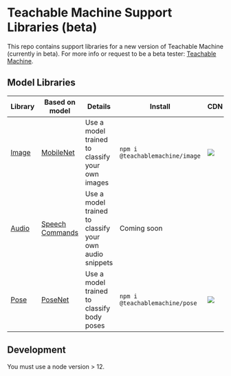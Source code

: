# Teachable Machine Support Libraries (beta)

This repo contains support libraries for a new version of Teachable Machine (currently in beta). For more info or request to be a beta tester: [Teachable Machine](https://teachablemachine.withgoogle.com/io19).

## Model Libraries

| Library | Based on model  | Details                                                 | Install | CDN | 
|---------|-----------------|---------------------------------------------------------|---------|-----|
| [Image](./image/) | [MobileNet](https://github.com/tensorflow/tfjs-models/tree/master/mobilenet)       | Use a model trained to classify your own images         | `npm i @teachablemachine/image` | [![](https://data.jsdelivr.com/v1/package/npm/@teachablemachine/image/badge)](https://www.jsdelivr.com/package/npm/@teachablemachine/image) |
| [Audio](./audio/)   | [Speech Commands](https://github.com/tensorflow/tfjs-models/tree/master/speech-commands) | Use a model trained to classify your own audio snippets | Coming soon     |  | 
| [Pose](./pose/)   | [PoseNet](https://github.com/tensorflow/tfjs-models/tree/master/posenet) | Use a model trained to classify body poses | `npm i @teachablemachine/pose`     | [![](https://data.jsdelivr.com/v1/package/npm/@teachablemachine/pose/badge)](https://www.jsdelivr.com/package/npm/@teachablemachine/pose) |

## Development

You must use a node version > 12.
